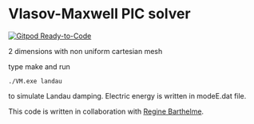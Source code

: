 # Vlasov-Maxwell PIC solver 

[![Gitpod Ready-to-Code](https://img.shields.io/badge/Gitpod-Ready--to--Code-blue?logo=gitpod)](https://gitpod.io/#https://github.com/pnavaro/vm_nonunif)


2 dimensions with non uniform cartesian mesh

type make and run

```i
./VM.exe landau
```
to simulate Landau damping. Electric energy is written in modeE.dat file.

This code is written in collaboration with [Regine Barthelme](http://scd-theses.u-strasbg.fr/998/01/barthelme.pdf).

